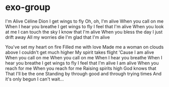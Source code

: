# exo-group 
I'm Alive
Céline Dion
I get wings to fly
Oh, oh, I'm alive
When you call on me
When I hear you breathe
I get wings to fly
I feel that I'm alive
When you look at me
I can touch the sky
I know that I'm alive
When you bless the day
I just drift away
All my worries die
I'm glad that I'm alive

You've set my heart on fire
Filled me with love
Made me a woman on clouds above
I couldn't get much higher
My spirit takes flight
'Cause I am alive
When you call on me
When you call on me
When I hear you breathe
When I hear you breathe
I get wings to fly
I feel that I'm alive
I am alive
When you reach for me
When you reach for me
Raising spirits high
God knows that
That I'll be the one
Standing by through good and through trying times
And it's only begun
I can't wait…















